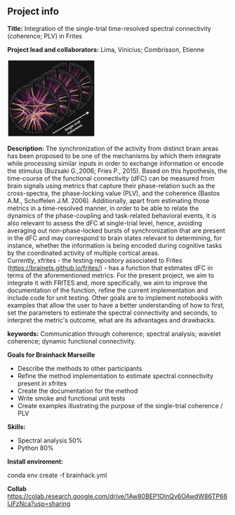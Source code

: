 ## Project info

**Title:**
Integration of the single-trial time-resolved spectral connectivity (coherence; PLV) in Frites

**Project lead and collaborators:** 
Lima, Vinicius; Combrisson, Etienne 

<!-- ![image](.img/dFC.png) -->
<img src=".img/dFC.png" width="200">

**Description:**
The synchronization of the activity from distinct brain areas has been proposed to be one of the mechanisms by which them integrate while processing similar inputs in order to exchange information or encode the stimulus (Buzsaki G.,2006; Fries P., 2015). Based on this hypothesis, 
the time-course of the functional connectivity (dFC) can be measured from brain signals using metrics that capture their phase-relation such as the cross-spectra, 
the phase-locking value (PLV), and the coherence (Bastos A.M., Schoffelen J.M. 2006). Additionally, apart from estimating those metrics in a time-resolved 
manner, in order to be able to relate the dynamics of the phase-coupling and task-related behavioral events, it is also relevant to assess the dFC
at single-trial level, hence, avoiding averaging out non-phase-locked bursts of synchronization that are present in the dFC and may correspond to brain states relevant to determining, for instance, whether the information is being encoded during cognitive tasks by the coordinated activity of multiple cortical areas.  
Currently, xfrites - the testing repository associated to Frites (https://brainets.github.io/frites/) - has a function that estimates dFC in terms of the aforementioned metrics. 
For the present project, we aim to integrate it with FRITES and, more specifically, we aim to improve the documentation of the function, 
refine the current implementation and include code for unit testing. Other goals are to implement notebooks with examples that allow the user to have a better understanding of how to first, set the parameters to estimate the spectral connectivity and seconds, to interpret the metric's outcome, what are
its advantages and drawbacks.

**keywords:** Communication through coherence; spectral analysis; wavelet coherence; dynamic functional connectivity.

**Goals for Brainhack Marseille**
- Describe the methods to other participants
- Refine the method implementation to estimate spectral connectivity present in xfrites
- Create the documentation for the method
- Write smoke and functional unit tests
- Create examples illustrating the purpose of the single-trial coherence / PLV

**Skills:**
- Spectral analysis 50%
- Python 80%

**Install enviroment:**

conda env create -f brainhack.yml

**Collab**
https://colab.research.google.com/drive/1Aw80BEP1OlnQv6OAwdW86TP66IJFzNca?usp=sharing
